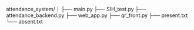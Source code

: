 attendance_system/
│
├── main.py
├── SIH_test.py
├── attendance_backend.py
├── web_app.py
├── qr_front.py
├── present.txt
└── absent.txt

